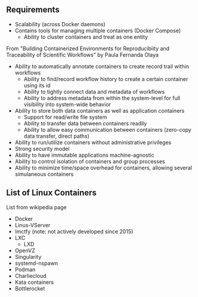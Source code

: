 ## Requirements
* Scalability (across Docker daemons)
* Contains tools for managing multiple containers (Docker Compose)
  * Ability to cluster containers and treat as one entity

From "Building Containerized Environments for Reproducibiity and Traceability of Scientific Workflows" by Paula Fernanda Olaya
* Ability to automatically annotate containers to create record trail within workflows
  * Ability to find/record workflow history to create a certain container using its id
  * Ability to tightly connect data and metadata of workflows
  * Ability to address metadata from within the system-level for full visibility into system-wide behavior
* Ability to store both data containers as well as application containers
  * Support for read/write file system
  * Ability to transfer data between containers readily
  * Ability to allow easy communication between containers (zero-copy data transfer, direct paths)
* Ability to run/utilize containers without administrative privileges
* Strong security model
* Ability to have immutable applications machine-agnostic
* Ability to control isolation of containers and group processes
* Ability to minimize time/space overhead for containers, allowing several simulaneous containers

## List of Linux Containers
List from wikipedia page
* Docker
* Linus-VServer
* Imctfy (note: not actively developed since 2015)
* LXC
  * LXD
* OpenVZ
* Singularity
* systemd-nspawn
* Podman
* Charliecloud
* Kata containers
* Bottlerocket
